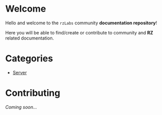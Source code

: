 # Welcome

Hello and welcome to the `rzLabs` community **documentation repository**!

Here you will be able to find/create or contribute to community and **RZ** related documentation.

# Categories

* [Server](https://github.com/rzLabs/Docs/tree/main/Server)

# Contributing

_Coming soon..._
